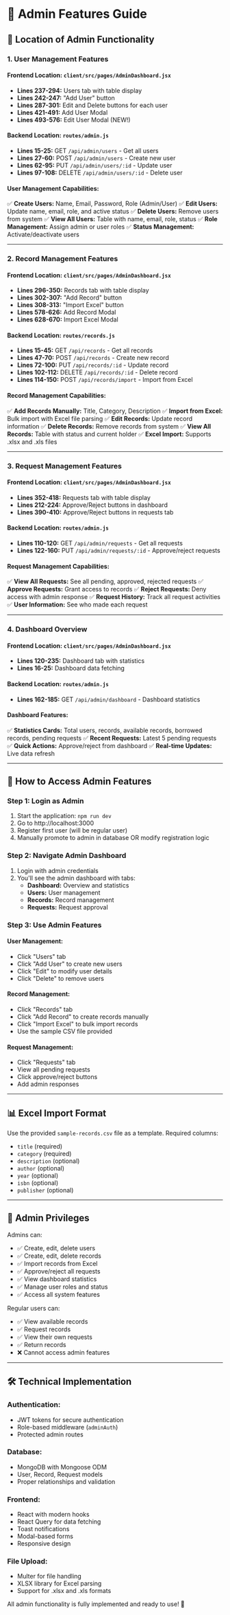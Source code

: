 # 🔧 Admin Features Guide

## 📍 **Location of Admin Functionality**

### **1. User Management Features**

#### **Frontend Location:** `client/src/pages/AdminDashboard.jsx`
- **Lines 237-294:** Users tab with table display
- **Lines 242-247:** "Add User" button
- **Lines 287-301:** Edit and Delete buttons for each user
- **Lines 421-491:** Add User Modal
- **Lines 493-576:** Edit User Modal (NEW!)

#### **Backend Location:** `routes/admin.js`
- **Lines 15-25:** GET `/api/admin/users` - Get all users
- **Lines 27-60:** POST `/api/admin/users` - Create new user
- **Lines 62-95:** PUT `/api/admin/users/:id` - Update user
- **Lines 97-108:** DELETE `/api/admin/users/:id` - Delete user

#### **User Management Capabilities:**
✅ **Create Users:** Name, Email, Password, Role (Admin/User)
✅ **Edit Users:** Update name, email, role, and active status
✅ **Delete Users:** Remove users from system
✅ **View All Users:** Table with name, email, role, status
✅ **Role Management:** Assign admin or user roles
✅ **Status Management:** Activate/deactivate users

---

### **2. Record Management Features**

#### **Frontend Location:** `client/src/pages/AdminDashboard.jsx`
- **Lines 296-350:** Records tab with table display
- **Lines 302-307:** "Add Record" button
- **Lines 308-313:** "Import Excel" button
- **Lines 578-626:** Add Record Modal
- **Lines 628-670:** Import Excel Modal

#### **Backend Location:** `routes/records.js`
- **Lines 15-45:** GET `/api/records` - Get all records
- **Lines 47-70:** POST `/api/records` - Create new record
- **Lines 72-100:** PUT `/api/records/:id` - Update record
- **Lines 102-112:** DELETE `/api/records/:id` - Delete record
- **Lines 114-150:** POST `/api/records/import` - Import from Excel

#### **Record Management Capabilities:**
✅ **Add Records Manually:** Title, Category, Description
✅ **Import from Excel:** Bulk import with Excel file parsing
✅ **Edit Records:** Update record information
✅ **Delete Records:** Remove records from system
✅ **View All Records:** Table with status and current holder
✅ **Excel Import:** Supports .xlsx and .xls files

---

### **3. Request Management Features**

#### **Frontend Location:** `client/src/pages/AdminDashboard.jsx`
- **Lines 352-418:** Requests tab with table display
- **Lines 212-224:** Approve/Reject buttons in dashboard
- **Lines 390-410:** Approve/Reject buttons in requests tab

#### **Backend Location:** `routes/admin.js`
- **Lines 110-120:** GET `/api/admin/requests` - Get all requests
- **Lines 122-160:** PUT `/api/admin/requests/:id` - Approve/reject requests

#### **Request Management Capabilities:**
✅ **View All Requests:** See all pending, approved, rejected requests
✅ **Approve Requests:** Grant access to records
✅ **Reject Requests:** Deny access with admin response
✅ **Request History:** Track all request activities
✅ **User Information:** See who made each request

---

### **4. Dashboard Overview**

#### **Frontend Location:** `client/src/pages/AdminDashboard.jsx`
- **Lines 120-235:** Dashboard tab with statistics
- **Lines 16-25:** Dashboard data fetching

#### **Backend Location:** `routes/admin.js`
- **Lines 162-185:** GET `/api/admin/dashboard` - Dashboard statistics

#### **Dashboard Features:**
✅ **Statistics Cards:** Total users, records, available records, borrowed records, pending requests
✅ **Recent Requests:** Latest 5 pending requests
✅ **Quick Actions:** Approve/reject from dashboard
✅ **Real-time Updates:** Live data refresh

---

## 🚀 **How to Access Admin Features**

### **Step 1: Login as Admin**
1. Start the application: `npm run dev`
2. Go to http://localhost:3000
3. Register first user (will be regular user)
4. Manually promote to admin in database OR modify registration logic

### **Step 2: Navigate Admin Dashboard**
1. Login with admin credentials
2. You'll see the admin dashboard with tabs:
   - **Dashboard:** Overview and statistics
   - **Users:** User management
   - **Records:** Record management  
   - **Requests:** Request approval

### **Step 3: Use Admin Features**

#### **User Management:**
- Click "Users" tab
- Click "Add User" to create new users
- Click "Edit" to modify user details
- Click "Delete" to remove users

#### **Record Management:**
- Click "Records" tab
- Click "Add Record" to create records manually
- Click "Import Excel" to bulk import records
- Use the sample CSV file provided

#### **Request Management:**
- Click "Requests" tab
- View all pending requests
- Click approve/reject buttons
- Add admin responses

---

## 📊 **Excel Import Format**

Use the provided `sample-records.csv` file as a template. Required columns:
- `title` (required)
- `category` (required)
- `description` (optional)
- `author` (optional)
- `year` (optional)
- `isbn` (optional)
- `publisher` (optional)

---

## 🔐 **Admin Privileges**

Admins can:
- ✅ Create, edit, delete users
- ✅ Create, edit, delete records
- ✅ Import records from Excel
- ✅ Approve/reject all requests
- ✅ View dashboard statistics
- ✅ Manage user roles and status
- ✅ Access all system features

Regular users can:
- ✅ View available records
- ✅ Request records
- ✅ View their own requests
- ✅ Return records
- ❌ Cannot access admin features

---

## 🛠️ **Technical Implementation**

### **Authentication:**
- JWT tokens for secure authentication
- Role-based middleware (`adminAuth`)
- Protected admin routes

### **Database:**
- MongoDB with Mongoose ODM
- User, Record, Request models
- Proper relationships and validation

### **Frontend:**
- React with modern hooks
- React Query for data fetching
- Toast notifications
- Modal-based forms
- Responsive design

### **File Upload:**
- Multer for file handling
- XLSX library for Excel parsing
- Support for .xlsx and .xls formats

All admin functionality is fully implemented and ready to use! 🎉
